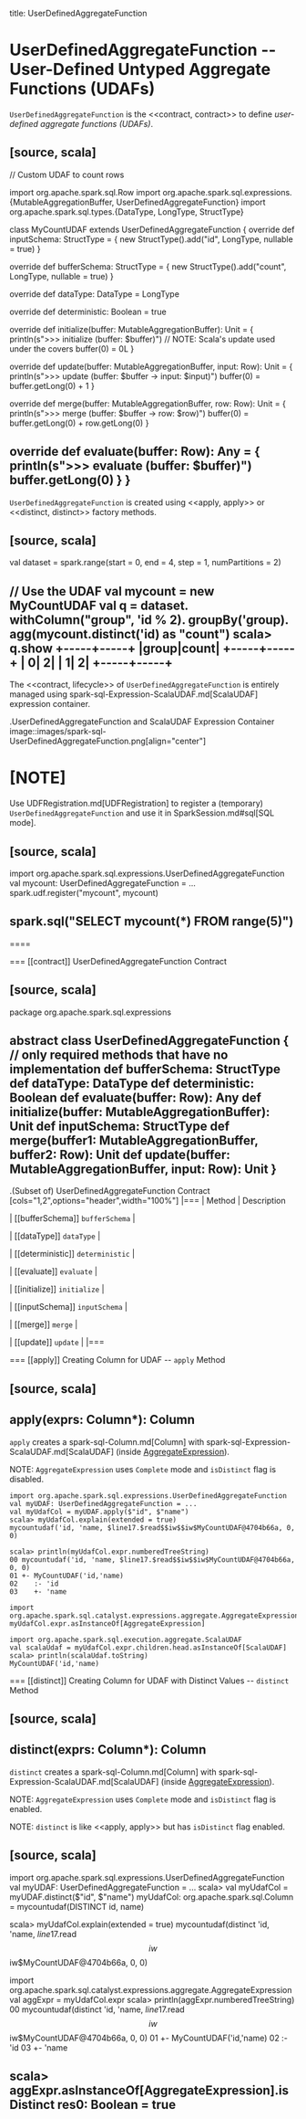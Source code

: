 title: UserDefinedAggregateFunction

# UserDefinedAggregateFunction -- User-Defined Untyped Aggregate Functions (UDAFs)

`UserDefinedAggregateFunction` is the <<contract, contract>> to define *user-defined aggregate functions (UDAFs)*.

[source, scala]
----
// Custom UDAF to count rows

import org.apache.spark.sql.Row
import org.apache.spark.sql.expressions.{MutableAggregationBuffer, UserDefinedAggregateFunction}
import org.apache.spark.sql.types.{DataType, LongType, StructType}

class MyCountUDAF extends UserDefinedAggregateFunction {
  override def inputSchema: StructType = {
    new StructType().add("id", LongType, nullable = true)
  }

  override def bufferSchema: StructType = {
    new StructType().add("count", LongType, nullable = true)
  }

  override def dataType: DataType = LongType

  override def deterministic: Boolean = true

  override def initialize(buffer: MutableAggregationBuffer): Unit = {
    println(s">>> initialize (buffer: $buffer)")
    // NOTE: Scala's update used under the covers
    buffer(0) = 0L
  }

  override def update(buffer: MutableAggregationBuffer, input: Row): Unit = {
    println(s">>> update (buffer: $buffer -> input: $input)")
    buffer(0) = buffer.getLong(0) + 1
  }

  override def merge(buffer: MutableAggregationBuffer, row: Row): Unit = {
    println(s">>> merge (buffer: $buffer -> row: $row)")
    buffer(0) = buffer.getLong(0) + row.getLong(0)
  }

  override def evaluate(buffer: Row): Any = {
    println(s">>> evaluate (buffer: $buffer)")
    buffer.getLong(0)
  }
}
----

`UserDefinedAggregateFunction` is created using <<apply, apply>> or <<distinct, distinct>> factory methods.

[source, scala]
----
val dataset = spark.range(start = 0, end = 4, step = 1, numPartitions = 2)

// Use the UDAF
val mycount = new MyCountUDAF
val q = dataset.
  withColumn("group", 'id % 2).
  groupBy('group).
  agg(mycount.distinct('id) as "count")
scala> q.show
+-----+-----+
|group|count|
+-----+-----+
|    0|    2|
|    1|    2|
+-----+-----+
----

The <<contract, lifecycle>> of `UserDefinedAggregateFunction` is entirely managed using spark-sql-Expression-ScalaUDAF.md[ScalaUDAF] expression container.

.UserDefinedAggregateFunction and ScalaUDAF Expression Container
image::images/spark-sql-UserDefinedAggregateFunction.png[align="center"]

[NOTE]
====
Use UDFRegistration.md[UDFRegistration] to register a (temporary) `UserDefinedAggregateFunction` and use it in SparkSession.md#sql[SQL mode].

[source, scala]
----
import org.apache.spark.sql.expressions.UserDefinedAggregateFunction
val mycount: UserDefinedAggregateFunction = ...
spark.udf.register("mycount", mycount)

spark.sql("SELECT mycount(*) FROM range(5)")
----
====

=== [[contract]] UserDefinedAggregateFunction Contract

[source, scala]
----
package org.apache.spark.sql.expressions

abstract class UserDefinedAggregateFunction {
  // only required methods that have no implementation
  def bufferSchema: StructType
  def dataType: DataType
  def deterministic: Boolean
  def evaluate(buffer: Row): Any
  def initialize(buffer: MutableAggregationBuffer): Unit
  def inputSchema: StructType
  def merge(buffer1: MutableAggregationBuffer, buffer2: Row): Unit
  def update(buffer: MutableAggregationBuffer, input: Row): Unit
}
----

.(Subset of) UserDefinedAggregateFunction Contract
[cols="1,2",options="header",width="100%"]
|===
| Method
| Description

| [[bufferSchema]] `bufferSchema`
|

| [[dataType]] `dataType`
|

| [[deterministic]] `deterministic`
|

| [[evaluate]] `evaluate`
|

| [[initialize]] `initialize`
|

| [[inputSchema]] `inputSchema`
|

| [[merge]] `merge`
|

| [[update]] `update`
|
|===

=== [[apply]] Creating Column for UDAF -- `apply` Method

[source, scala]
----
apply(exprs: Column*): Column
----

`apply` creates a spark-sql-Column.md[Column] with spark-sql-Expression-ScalaUDAF.md[ScalaUDAF] (inside [AggregateExpression](expressions/AggregateExpression.md)).

NOTE: `AggregateExpression` uses `Complete` mode and `isDistinct` flag is disabled.

```text
import org.apache.spark.sql.expressions.UserDefinedAggregateFunction
val myUDAF: UserDefinedAggregateFunction = ...
val myUdafCol = myUDAF.apply($"id", $"name")
scala> myUdafCol.explain(extended = true)
mycountudaf('id, 'name, $line17.$read$$iw$$iw$MyCountUDAF@4704b66a, 0, 0)

scala> println(myUdafCol.expr.numberedTreeString)
00 mycountudaf('id, 'name, $line17.$read$$iw$$iw$MyCountUDAF@4704b66a, 0, 0)
01 +- MyCountUDAF('id,'name)
02    :- 'id
03    +- 'name

import org.apache.spark.sql.catalyst.expressions.aggregate.AggregateExpression
myUdafCol.expr.asInstanceOf[AggregateExpression]

import org.apache.spark.sql.execution.aggregate.ScalaUDAF
val scalaUdaf = myUdafCol.expr.children.head.asInstanceOf[ScalaUDAF]
scala> println(scalaUdaf.toString)
MyCountUDAF('id,'name)
```

=== [[distinct]] Creating Column for UDAF with Distinct Values -- `distinct` Method

[source, scala]
----
distinct(exprs: Column*): Column
----

`distinct` creates a spark-sql-Column.md[Column] with spark-sql-Expression-ScalaUDAF.md[ScalaUDAF] (inside [AggregateExpression](expressions/AggregateExpression.md)).

NOTE: `AggregateExpression` uses `Complete` mode and `isDistinct` flag is enabled.

NOTE: `distinct` is like <<apply, apply>> but has `isDistinct` flag enabled.

[source, scala]
----
import org.apache.spark.sql.expressions.UserDefinedAggregateFunction
val myUDAF: UserDefinedAggregateFunction = ...
scala> val myUdafCol = myUDAF.distinct($"id", $"name")
myUdafCol: org.apache.spark.sql.Column = mycountudaf(DISTINCT id, name)

scala> myUdafCol.explain(extended = true)
mycountudaf(distinct 'id, 'name, $line17.$read$$iw$$iw$MyCountUDAF@4704b66a, 0, 0)

import org.apache.spark.sql.catalyst.expressions.aggregate.AggregateExpression
val aggExpr = myUdafCol.expr
scala> println(aggExpr.numberedTreeString)
00 mycountudaf(distinct 'id, 'name, $line17.$read$$iw$$iw$MyCountUDAF@4704b66a, 0, 0)
01 +- MyCountUDAF('id,'name)
02    :- 'id
03    +- 'name

scala> aggExpr.asInstanceOf[AggregateExpression].isDistinct
res0: Boolean = true
----
